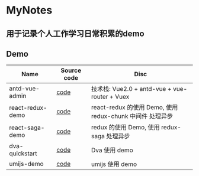 # MyNotes
## 用于记录个人工作学习日常积累的demo

## Demo
| Name | Source code  | Disc |
| ---- | ---- | ---- |
| antd-vue-admin| [code](https://github.com/chuhx1024/antd-vue-admin)| 技术栈: Vue2.0 + antd-vue + vue-router + Vuex |
| react-redux-demo | [code](https://github.com/chuhx1024/myNotes/tree/master/04-React/react-redux-demo)| react-redux 的使用 Demo, 使用 redux-chunk 中间件 处理异步 |
| react-saga-demo | [code](https://github.com/chuhx1024/myNotes/tree/master/04-React/react-saga-demo)| redux 的使用 Demo, 使用 redux-saga 处理异步 |
| dva-quickstart | [code](https://github.com/chuhx1024/myNotes/tree/master/04-React/dva-quickstart)| Dva 使用 demo |
| umijs-demo | [code](https://github.com/chuhx1024/myNotes/tree/master/04-React/umijs-demo)| umijs 使用 demo |